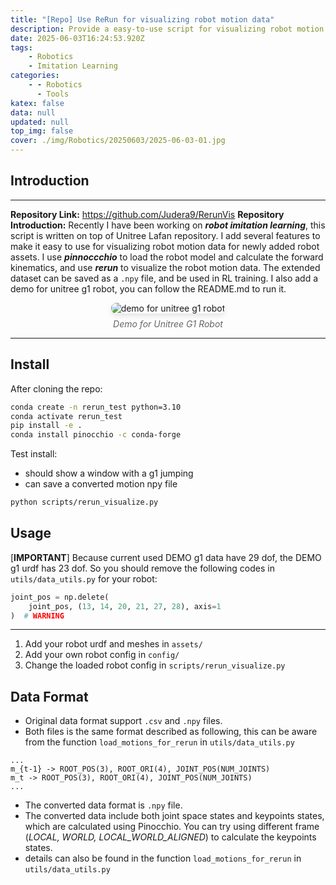 ```yaml
---
title: "[Repo] Use ReRun for visualizing robot motion data"
description: Provide a easy-to-use script for visualizing robot motion data
date: 2025-06-03T16:24:53.920Z
tags:
    - Robotics
    - Imitation Learning
categories:
    - - Robotics
      - Tools
katex: false
data: null
updated: null
top_img: false
cover: ./img/Robotics/20250603/2025-06-03-01.jpg
---
```



## Introduction

---

**Repository Link:** https://github.com/Judera9/RerunVis
**Repository Introduction:** Recently I have been working on ***robot imitation learning***, this script is written on top of Unitree Lafan repository. I add several features to make it easy to use for visualizing robot motion data for newly added robot assets. I use ***pinnoccchio*** to load the robot model and calculate the forward kinematics, and use ***rerun*** to visualize the robot motion data. The extended dataset can be saved as a `.npy` file, and be used in RL training. I also add a demo for unitree g1 robot, you can follow the README.md to run it.

<!-- FM:Snippet:Start data:{"id":"img","fields":[]} -->
<div style="text-align: center;">
  <img src="/Blogs/img/Robotics/20250603/2025-06-03-01.jpg" alt="demo for unitree g1 robot" style="max-width: 80%; height: auto; border-radius: 8px; box-shadow: 0 4px 8px rgba(0,0,0,0.1);">
  <p style="color: #666; font-style: italic; margin-top: 8px;">Demo for Unitree G1 Robot</p>
</div>
<!-- FM:Snippet:End -->

---

## Install

After cloning the repo:

```bash
conda create -n rerun_test python=3.10
conda activate rerun_test
pip install -e .
conda install pinocchio -c conda-forge
```

Test install:
- should show a window with a g1 jumping
- can save a converted motion npy file

```bash
python scripts/rerun_visualize.py
```

## Usage

[**IMPORTANT**] Because current used DEMO g1 data have 29 dof, the DEMO g1 urdf has 23 dof. So you should remove the following codes in `utils/data_utils.py` for your robot:

```python
joint_pos = np.delete(
    joint_pos, (13, 14, 20, 21, 27, 28), axis=1
)  # WARNING
```

---

1. Add your robot urdf and meshes in `assets/`
2. Add your own robot config in `config/`
3. Change the loaded robot config in `scripts/rerun_visualize.py`

## Data Format

* Original data format support `.csv` and `.npy` files.
* Both files is the same format described as following, this can be aware from the function `load_motions_for_rerun` in `utils/data_utils.py`

```csv
...
m_{t-1} -> ROOT_POS(3), ROOT_ORI(4), JOINT_POS(NUM_JOINTS)
m_t -> ROOT_POS(3), ROOT_ORI(4), JOINT_POS(NUM_JOINTS)
...
```

* The converted data format is `.npy` file.
* The converted data include both joint space states and keypoints states, which are calculated using Pinocchio. You can try using different frame (*LOCAL, WORLD, LOCAL_WORLD_ALIGNED*) to calculate the keypoints states.
* details can also be found in the function `load_motions_for_rerun` in `utils/data_utils.py`

